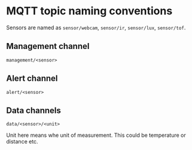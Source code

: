 # MQTT topic naming conventions

Sensors are named as `sensor/webcam`, `sensor/ir`, `sensor/lux`, `sensor/tof`.

## Management channel
```
management/<sensor>
```

## Alert channel
```
alert/<sensor>
```

## Data channels
```
data/<sensor>/<unit>
```
Unit here means whe unit of measurement. This could be temperature or distance etc.
